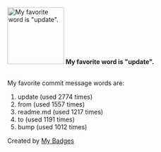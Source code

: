 <img src="https://my-badges.github.io/my-badges/favorite-word.png" alt="My favorite word is &quot;update&quot;." title="My favorite word is &quot;update&quot;." width="128">
<strong>My favorite word is &quot;update&quot;.</strong>
<br><br>

My favorite commit message words are:

1. update (used 2774 times)
2. from (used 1557 times)
3. readme.md (used 1217 times)
4. to (used 1191 times)
5. bump (used 1012 times)


Created by <a href="https://github.com/my-badges/my-badges">My Badges</a>